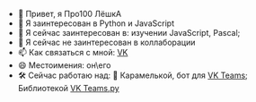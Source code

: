 - 👋 Привет, я Про100 ЛёшкА
- 👀 Я заинтересован в Python и JavaScript
- 🌱 Я сейчас заинтересован в: изучении JavaScript, Pascal;
- 💞️ Я сейчас не заинтересован в коллаборации 
- 📫 Как связаться с мной: [VK](https://vk.com/alex3ysmirnov)
- 😄 Местоимения: он\его
- 🛠️ Сейчас работаю над: 🍬 Карамелькой, бот для [VK Teams](https://biz.mail.ru/teams/); Библиотекой [VK Teams.py](https://github.com/alex3ysmirnov/vkteams_py)

<!---
alex3ysmirnov/alex3ysmirnov is a ✨ special ✨ repository because its `README.md` (this file) appears on your GitHub profile.
You can click the Preview link to take a look at your changes.
--->
